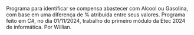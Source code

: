 Programa para identificar se compensa abastecer com Alcool ou Gasolina, com base em uma diferença de % atribuida entre seus valores. 
Programa feito em C#, no dia 01/11/2024, trabalho do primeiro módulo da Etec 2024 de informática.
Por Willian.
